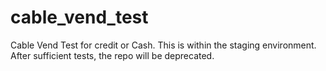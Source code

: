 # cable_vend_test

Cable Vend Test for credit or Cash. This is within the staging environment.
After sufficient tests, the repo will be deprecated.
